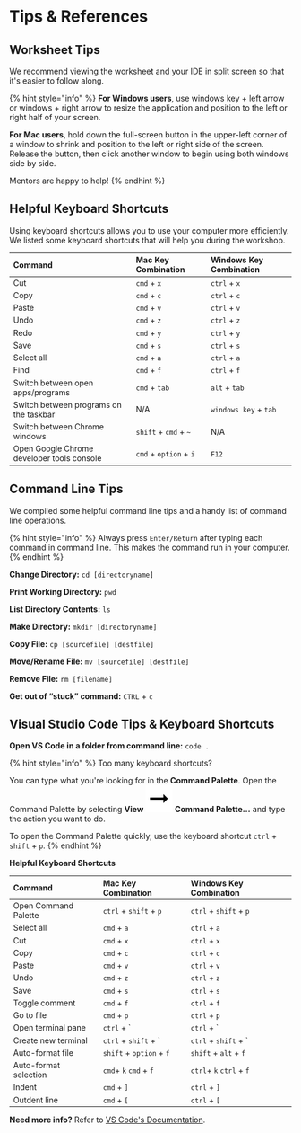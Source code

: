 # Tips & References

## Worksheet Tips

We recommend viewing the worksheet and your IDE in split screen so that it's easier to follow along.

{% hint style="info" %}
**For Windows users**, use windows key + left arrow or windows + right arrow to resize the application and position to the left or right half of your screen.

**For Mac users**, hold down the full-screen button in the upper-left corner of a window to shrink and position to the left or right side of the screen. Release the button, then click another window to begin using both windows side by side.

Mentors are happy to help!
{% endhint %}

## Helpful Keyboard Shortcuts

Using keyboard shortcuts allows you to use your computer more efficiently. We listed some keyboard shortcuts that will help you during the workshop.

| Command | Mac Key Combination | Windows Key Combination |
| :--- | :--- | :--- |
| Cut | `cmd` + `x` | `ctrl` + `x` |
| Copy | `cmd` + `c` | `ctrl` + `c` |
| Paste | `cmd` + `v` | `ctrl` + `v` |
| Undo | `cmd` + `z` | `ctrl` + `z` |
| Redo | `cmd` + `y` | `ctrl` + `y` |
| Save | `cmd` + `s` | `ctrl` + `s` |
| Select all | `cmd` + `a` | `ctrl` + `a` |
| Find | `cmd` + `f` | `ctrl` + `f` |
| Switch between open apps/programs | `cmd` + `tab` | `alt` + `tab` |
| Switch between programs on the taskbar | N/A | `windows key` + `tab` |
| Switch between Chrome windows | `shift` + `cmd` + `~` | N/A |
| Open Google Chrome developer tools console | `cmd` + `option` + `i` | `F12` |

## Command Line Tips

We compiled some helpful command line tips and a handy list of command line operations.

{% hint style="info" %}
Always press `Enter/Return` after typing each command in command line. This makes the command run in your computer.
{% endhint %}

**Change Directory:** `cd [directoryname]`

**Print Working Directory:** `pwd`

**List Directory Contents:** `ls`

**Make Directory:** `mkdir [directoryname]`

**Copy File:** `cp [sourcefile] [destfile]`

**Move/Rename File:** `mv [sourcefile] [destfile]`

**Remove File:** `rm [filename]`

**Get out of “stuck” command:** `CTRL` + `c`

## Visual Studio Code Tips & Keyboard Shortcuts

**Open VS Code in a folder from command line:** `code .`

{% hint style="info" %}
Too many keyboard shortcuts?

You can type what you're looking for in the **Command Palette**. Open the Command Palette by selecting **View** ![](../.gitbook/assets/arrow-right.svg) **Command Palette...** and type the action you want to do.

To open the Command Palette quickly, use the keyboard shortcut `ctrl` + `shift` + `p`.
{% endhint %}

**Helpful Keyboard Shortcuts**

| Command | Mac Key Combination | Windows Key Combination |
| :--- | :--- | :--- |
| Open Command Palette | `ctrl` + `shift` + `p` | `ctrl` + `shift` + `p` |
| Select all | `cmd` + `a` | `ctrl` + `a` |
| Cut | `cmd` + `x` | `ctrl` + `x` |
| Copy | `cmd` + `c` | `ctrl` + `c` |
| Paste | `cmd` + `v` | `ctrl` + `v` |
| Undo | `cmd` + `z` | `ctrl` + `z` |
| Save | `cmd` + `s` | `ctrl` + `s` |
| Toggle comment | `cmd` + `f` | `ctrl` + `f` |
| Go to file | `cmd` + `p` | `ctrl` + `p` |
| Open terminal pane | `ctrl` + \` | `ctrl` + \` |
| Create new terminal | `ctrl` + `shift` + \` | `ctrl` + `shift` + \` |
| Auto-format file | `shift` + `option` + `f` | `shift` + `alt` + `f` |
| Auto-format selection | `cmd`+ `k` `cmd` + `f` | `ctrl`+ `k` `ctrl` + `f` |
| Indent | `cmd` + `]` | `ctrl` + `]` |
| Outdent line | `cmd` + `[` | `ctrl` + `[` |

**Need more info?** Refer to [VS Code's Documentation](https://code.visualstudio.com/docs/getstarted/tips-and-tricks).

